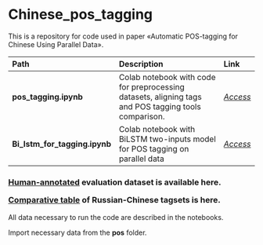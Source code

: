 # Chinese_pos_tagging

This is a repository for code used in paper «Automatic POS-tagging for Chinese Using Parallel Data».
  
 **Path** | **Description**|**Link**
:---|:---|:---
**pos_tagging.ipynb**|Colab notebook with code for preprocessing datasets, aligning tags and POS tagging tools comparison.|[_Access_](https://github.com/vydra-v-getrax/Chinese_pos_tagging/blob/main/pos_tagging.ipynb)
**Bi_lstm_for_tagging.ipynb**|Colab notebook with BiLSTM two-inputs model for POS tagging on parallel data|[_Access_](https://github.com/vydra-v-getrax/Chinese_pos_tagging/blob/main/Bi_lstm_for_tagging.ipynb)



<h3>
  
[Human-annotated](https://docs.google.com/spreadsheets/d/1ZG3xwqC7z857qjFdm3Z02yz968ArbGv7MJ-EDdw3yew/edit?usp=sharing) evaluation dataset is available here.
  
  
  

[Comparative table](https://docs.google.com/spreadsheets/d/1w7qRF3H2GmFOW5HvMIGrgIBC8RfK17UmkMJpzcOwAaQ/edit?usp=sharing) of Russian-Chinese tagsets is here.
</h3>



All data necessary to run the code are described in the notebooks. 

Import necessary data from the **pos** folder.
